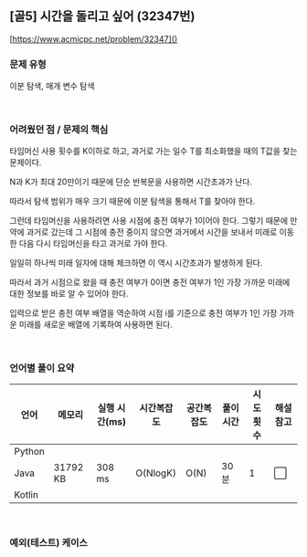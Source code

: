 ## [골5] 시간을 돌리고 싶어 (32347번)

[https://www.acmicpc.net/problem/32347]()

### 문제 유형

이분 탐색, 매개 변수 탐색

<br>

### 어려웠던 점 / 문제의 핵심

타임머신 사용 횟수를 K이하로 하고, 과거로 가는 일수 T를 최소화했을 때의 T값을 찾는 문제이다.

N과 K가 최대 20만이기 때문에 단순 반복문을 사용하면 시간초과가 난다.

따라서 탐색 범위가 매우 크기 때문에 이분 탐색을 통해서 T를 찾아야 한다.

그런데 타임머신을 사용하려면 사용 시점에 충전 여부가 1이어야 한다. 그렇기 때문에 만약에 과거로 갔는데 그 시점에 충전 중이지 않으면 과거에서 시간을 보내서 미래로 이동한 다음 다시 타임머신을 타고 과거로 가야 한다.

일일히 하나씩 미래 일자에 대해 체크하면 이 역시 시간초과가 발생하게 된다.

따라서 과거 시점으로 왔을 때 충전 여부가 0이면 충전 여부가 1인 가장 가까운 미래에 대한 정보를 바로 알 수 있어야 한다.

입력으로 받은 충전 여부 배열을 역순하여 시점 i를 기준으로 충전 여부가 1인 가장 가까운 미래를 새로운 배열에 기록하여 사용하면 된다.

<br>

### 언어별 풀이 요약

| 언어   | 메모리   | 실행 시간(ms) | 시간복잡도 | 공간복잡도 | 풀이 시간 | 시도 횟수 | 해설 참고            |
| ------ | -------- | ------------- | ---------- | ---------- | --------- | --------- | -------------------- |
| Python |          |               |            |            |           |           |                      |
| Java   | 31792 KB | 308 ms        | O(NlogK)   | O(N)       | 30분      | 1         | :white_large_square: |
| Kotlin |          |               |            |            |           |           |                      |

<br>

### 예외(테스트) 케이스

```
```

